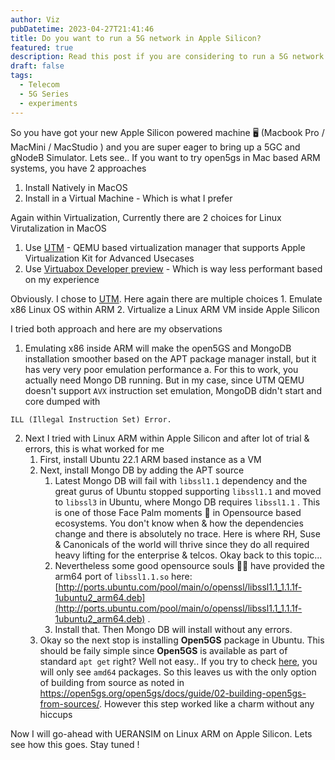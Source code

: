 ```yaml
---
author: Viz
pubDatetime: 2023-04-27T21:41:46
title: Do you want to run a 5G network in Apple Silicon?
featured: true
description: Read this post if you are considering to run a 5G network in your home lab powered by Apple Silicon
draft: false
tags:
  - Telecom
  - 5G Series
  - experiments
---
```


So you have got your new Apple Silicon powered machine 🖥️ (Macbook Pro / MacMini / MacStudio ) and you are super eager to bring up a 5GC and gNodeB Simulator. Lets see.. If you want to try open5gs in Mac based ARM systems, you have 2 approaches

1. Install Natively in MacOS
2. Install in a Virtual Machine - Which is what I prefer

Again within Virtualization, Currently there are 2 choices for Linux Virutalization in MacOS

1. Use [UTM](https://getutm.app/) - QEMU based virtualization manager that supports Apple Virtualization Kit for Advanced Usecases
2. Use [Virtuabox Developer preview](https://www.virtualbox.org/wiki/Downloads) - Which is way less performant based on my experience

Obviously. I chose to [UTM](https://getutm.app/). Here again there are multiple choices
	1. Emulate x86 Linux OS within ARM
	2. Virtualize a Linux ARM VM inside Apple Silicon

I tried both approach and here are my observations

1. Emulating x86 inside ARM will make the open5GS and MongoDB installation smoother based on the APT package manager install, but it has very very poor emulation performance
		a. For this to work, you actually need Mongo DB running. But in my case, since UTM QEMU doesn't support `AVX` instruction set emulation, MongoDB didn't start and core dumped with 

```python
ILL (Illegal Instruction Set) Error.
```

2. Next I tried with Linux ARM within Apple Silicon and after lot of trial & errors, this is what worked for me
	1. First, install Ubuntu 22.1 ARM based instance as a VM
	2. Next, install Mongo DB by adding the APT source
		1. Latest Mongo DB will fail with `libssl1.1` dependency and the great gurus of Ubuntu stopped supporting `libssl1.1` and moved to `libssl3` in Ubuntu, where Mongo DB requires `libssl1.1` . This is one of those Face Palm moments 🙈 in Opensource based ecosystems. You don't know when & how the dependencies change and there is absolutely no trace. Here is where RH, Suse & Canonicals of the world will thrive since they do all required heavy lifting for the enterprise & telcos. Okay back to this topic...
		2. Nevertheless some good opensource souls 👼🏻 have provided the arm64 port of `libssl1.1.so` here: [http://ports.ubuntu.com/pool/main/o/openssl/libssl1.1_1.1.1f-1ubuntu2_arm64.deb](http://ports.ubuntu.com/pool/main/o/openssl/libssl1.1_1.1.1f-1ubuntu2_arm64.deb) .
		3. Install that. Then Mongo DB will install without any errors.
	3. Okay so the next stop is installing **Open5GS** package in Ubuntu. This should be faily simple since **Open5GS** is available as part of standard `apt get` right? Well not easy.. If you try to check [here](https://launchpad.net/~open5gs/+archive/ubuntu/latest/+packages), you will only see `amd64` packages. So this leaves us with the only option of building from source as noted in https://open5gs.org/open5gs/docs/guide/02-building-open5gs-from-sources/. However this step worked like a charm without any hiccups

Now I will go-ahead with UERANSIM on Linux ARM on Apple Silicon. Lets see how this goes. Stay tuned !